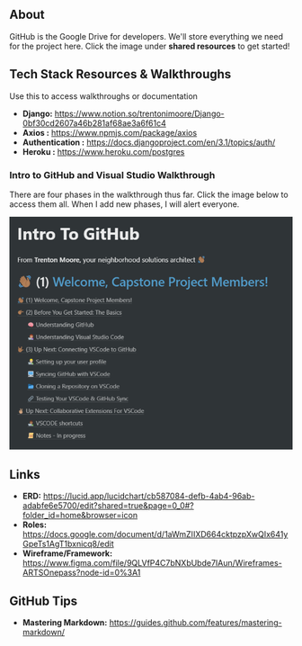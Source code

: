## About

GitHub is the Google Drive for developers. We'll store everything we need for the project here. Click the image under **shared resources** to get started!

## Tech Stack Resources & Walkthroughs

Use this to access walkthroughs or documentation

- **Django:** https://www.notion.so/trentonimoore/Django-0bf30cd2607a46b281af68ae3a6f61c4
- **Axios :** https://www.npmjs.com/package/axios
- **Authentication :** https://docs.djangoproject.com/en/3.1/topics/auth/
- **Heroku :** https://www.heroku.com/postgres

### Intro to GitHub and Visual Studio Walkthrough

There are four phases in the walkthrough thus far. Click the image below to access them all. When I add new phases, I will alert everyone.

[![Walkthrough](group_assets/GitHub_Intro.png "GitHub Walkthrough")](https://www.notion.so/trentonimoore/Intro-To-GitHub-e972a223ac684ed2933d821c9dbc0f0f)

## Links

- **ERD:** https://lucid.app/lucidchart/cb587084-defb-4ab4-96ab-adabfe6e5700/edit?shared=true&page=0_0#?folder_id=home&browser=icon
- **Roles:** https://docs.google.com/document/d/1aWmZIIXD664cktpzpXwQIx641yGpeTs1AgT1bxnicq8/edit
- **Wireframe/Framework:** https://www.figma.com/file/9QLVfP4C7bNXbUbde7IAun/Wireframes-ARTSOnepass?node-id=0%3A1

## GitHub Tips

- **Mastering Markdown:** https://guides.github.com/features/mastering-markdown/
